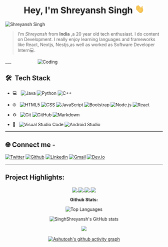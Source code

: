 <h1 align="center">Hey, I'm Shreyansh Singh <img src="https://raw.githubusercontent.com/ABSphreak/ABSphreak/master/gifs/Hi.gif" width="30px"> </h1>

<p align="left"> <img src="https://komarev.com/ghpvc/?username=SinghShreyansh&label=Views&color=blue&style=for-the-badge" alt="Shreyansh Singh" /> </p>

>I'm *Shreyansh* from **India** ,a 20 year old tech enthusiast. I do content on Development. I really enjoy learning languages and frameworks like React, Nextjs, Nestjs,as well as worked as Software Developer Intern💻.

<img align="right" alt="Coding" width="400" src="https://cdn.dribbble.com/users/1162077/screenshots/3848914/programmer.gif">
___

## 🛠 &nbsp;Tech Stack

- 💻 &nbsp;
  ![Java](https://img.shields.io/badge/-Java-333333?style=flat&logo=Java&logoColor=007396)
  ![Python](https://img.shields.io/badge/-Python-333333?style=flat&logo=python)
  ![C++](https://img.shields.io/badge/-C++-333333?style=flat&logo=C%2B%2B&logoColor=00599C)

- 🌐 &nbsp;
  ![HTML5](https://img.shields.io/badge/-HTML5-333333?style=flat&logo=HTML5)
  ![CSS](https://img.shields.io/badge/-CSS-333333?style=flat&logo=CSS3&logoColor=1572B6)
  ![JavaScript](https://img.shields.io/badge/-JavaScript-333333?style=flat&logo=javascript)
  ![Bootstrap](https://img.shields.io/badge/-Bootstrap-333333?style=flat&logo=bootstrap&logoColor=563D7C)
  ![Node.js](https://img.shields.io/badge/-Node.js-333333?style=flat&logo=node.js)
  ![React](https://img.shields.io/badge/-React-333333?style=flat&logo=react)
- ⚙️ &nbsp;
  ![Git](https://img.shields.io/badge/-Git-333333?style=flat&logo=git)
  ![GitHub](https://img.shields.io/badge/-GitHub-333333?style=flat&logo=github)
  ![Markdown](https://img.shields.io/badge/-Markdown-333333?style=flat&logo=markdown)
- 🔧 &nbsp;
  ![Visual Studio Code](https://img.shields.io/badge/-Visual%20Studio%20Code-333333?style=flat&logo=visual-studio-code&logoColor=007ACC)
  ![Android Studio](https://img.shields.io/badge/Android_Studio-3DDC84?style=for-the-badge&logo=android-studio&logoColor=white)
___

 ## 🌐 Connect me -

[![Twitter](https://img.shields.io/badge/-Twitter-blue?&logo=Github&logoColor=wh)](https://twitter.com/shreyansh0322)
[![Github](https://img.shields.io/badge/-Github-000?&logo=Github&logoColor=white)](https://github.com/SinghShreyansh)
[![Linkedin](https://img.shields.io/badge/-LinkedIn-blue?&logo=Linkedin&logoColor=white)](https://www.linkedin.com/in/shreyansh-singh-40b4a422b/)
[![Gmail](https://img.shields.io/badge/-Gmail-c14438?&logo=Gmail&logoColor=white)](mailto:2020.shreyansh.singh@ves.ac.in)
[![Dev.io](https://img.shields.io/badge/dev.to-0A0A0A?style=for-the-badge&logo=devdotto&logoColor=white)](https://dev.to/shreyansh0322)
___
<h2 align="left">Project Highlights:</h2>
<div align="center">
<a href="https://github.com/SinghShreyansh/Demeter--The-Farming-Assistant">
  <img align="center" src="https://github-readme-stats.vercel.app/api/pin/?username=SinghShreyansh&repo=Demeter--The-Farming-Assistant&title_color=7496e6&text_color=c9cacc&icon_color=2bbc8a&bg_color=0D1117" />
</a> 
<a href="https://github.com/SinghShreyansh/Project-Timesheet">
  <img align="center" src="https://github-readme-stats.vercel.app/api/pin/?username=SinghShreyansh&repo=Project-Timesheet&title_color=7496e6&text_color=c9cacc&icon_color=2bbc8a&bg_color=0D1117" />
</a>
<a href="https://github.com/SinghShreyansh/amazon-clone">
  <img align="center" src="https://github-readme-stats.vercel.app/api/pin/?username=SinghShreyansh&repo=amazon-clone&title_color=7496e6&text_color=c9cacc&icon_color=2bbc8a&bg_color=0D1117" />
</a>  
<a href="https://github.com/SinghShreyansh/audio-notes">
  <img align="center" src="https://github-readme-stats.vercel.app/api/pin/?username=SinghShreyansh&repo=audio-notes&title_color=7496e6&text_color=c9cacc&icon_color=2bbc8a&bg_color=0D1117" />
</a>
                                                                                                                                                     
 **Github Stats:**

<p align="center"<a href="https://github.com/SinghShreyansh" align="left"><img src="https://github-readme-stats.vercel.app/api/top-langs/?username=SinghShreyansh&langs_count=10&count_private=true&title_color=3382ed&text_color=ffffff&layout=compact&icon_color=3382ed&bg_color=0D1117&hide_border=true&locale=en&custom_title=Top%20%Languages" alt="Top Languages" /></a></p>

<p align="center"<a href="http://www.github.com/SinghShreyansh"><img src="https://github-readme-stats.vercel.app/api?username=SinghShreyansh&show_icons=true&hide=&count_private=true&title_color=3382ed&text_color=ffffff&icon_color=3382ed&bg_color=0D1117&hide_border=true&show_icons=true" alt="SinghShreyansh's GitHub stats" /></a></p>

<p align="center"<a href="http://www.github.com/SinghShreyansh"><img src="https://streak-stats.demolab.com/?user=SinghShreyansh&stroke=ffffff&background=0D1117&ring=3382ed&fire=3382ed&currStreakNum=ffffff&currStreakLabel=3382ed&sideNums=ffffff&sideLabels=ffffff&dates=ffffff&hide_border=true" /></a></p>

[![Ashutosh's github activity graph](https://github-readme-activity-graph.cyclic.app/graph?username=SinghShreyansh&bg_color=0D1117&color=ffffff&line=3382ed&point=ffffff&area_color=000000&area=true&hide_border=true&custom_title=GitHub%20Commits%20Graph)](https://github.com/ashutosh00710/github-readme-activity-graph)

<br />
 
                                                                                                                                                  
 








